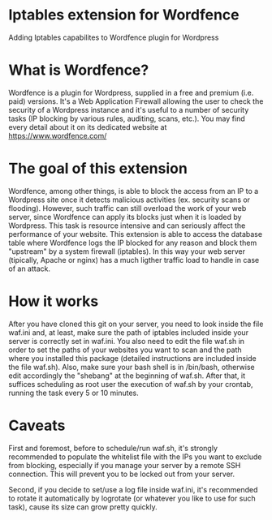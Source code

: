 # Iptables extension for Wordfence

Adding Iptables capabilites to Wordfence plugin for Wordpress

# What is Wordfence?

Wordfence is a plugin for Wordpress, supplied in a free and premium (i.e. paid) versions. It's a Web Application Firewall allowing the user to check the security of a Wordpress instance and it's useful to a number of security tasks (IP blocking by various rules, auditing, scans, etc.). You may find every detail about it on its dedicated website at https://www.wordfence.com/

# The goal of this extension

Wordfence, among other things, is able to block the access from an IP to a Wordpress site once it detects malicious activities (ex. security scans or flooding). However, such traffic can still overload the work of your web server, since Wordfence can apply its blocks just when it is loaded by Wordpress. This task is resource intensive and can seriously affect the performance of your website.
This extension is able to access the database table where Wordfence logs the IP blocked for any reason and block them "upstream" by a system firewall (iptables). In this way your web server (tipically, Apache or nginx) has a much ligther traffic load to handle in case of an attack.

# How it works

After you have cloned this git on your server, you need to look inside the file waf.ini and, at least, make sure the path of iptables included inside your server is correctly set in waf.ini.
You also need to edit the file waf.sh in order to set the paths of your websites you want to scan and the path where you installed this package (detailed instructions are included inside the file waf.sh). Also, make sure your bash shell is in /bin/bash, otherwise edit accordingly the "shebang" at the beginning of waf.sh.
After that, it suffices scheduling as root user the execution of waf.sh by your crontab, running the task every 5 or 10 minutes.

# Caveats

First and foremost, before to schedule/run waf.sh, it's strongly recommended to populate the whitelist file with the IPs you want to exclude from blocking, especially if you manage your server by a remote SSH connection. This will prevent you to be locked out from your server.

Second, if you decide to set/use a log file inside waf.ini, it's recommended to rotate it automatically by logrotate (or whatever you like to use for such task), cause its size can grow pretty quickly.
